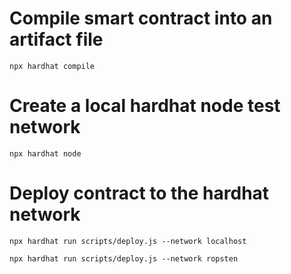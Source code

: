 # Compile smart contract into an artifact file

`npx hardhat compile`

# Create a local hardhat node test network

`npx hardhat node`

# Deploy contract to the hardhat network

`npx hardhat run scripts/deploy.js --network localhost`

`npx hardhat run scripts/deploy.js --network ropsten`
